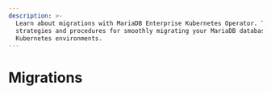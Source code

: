 ```yaml
---
description: >-
  Learn about migrations with MariaDB Enterprise Kubernetes Operator. This section covers
  strategies and procedures for smoothly migrating your MariaDB databases within
  Kubernetes environments.
---
```


# Migrations

